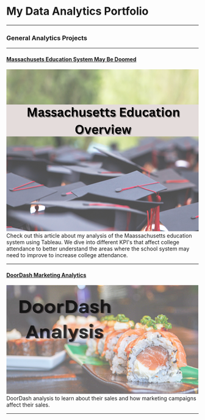 # My Data Analytics Portfolio

---

### General Analytics Projects

---
#### [Massachusets Education System May Be Doomed](/Massachusetts_School_Analysis.md)
[<img src="images/Massachusetts_Cover.png"/>](/Massachusetts_School_Analysis.md)
Check out this article about my analysis of the Maassachusetts education system using Tableau. We dive into different KPI's that affect college attendance to better understand the areas where the school system may need to improve to increase college attendance.

---
#### [DoorDash Marketing Analytics](https://www.linkedin.com/pulse/doordash-marketing-analysis-julio-espinoza/)
[<img src="images/DoorDash Analytics.png"/>](https://www.linkedin.com/pulse/doordash-marketing-analysis-julio-espinoza/)
DoorDash analysis to learn about their sales and how marketing campaigns affect their sales.

---




